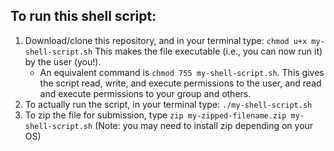 ## To run this shell script:

1. Download/clone this repository, and in your terminal type: ```chmod u+x my-shell-script.sh``` This makes the file executable (i.e., you can now run it) by the user (you!).
	+ An equivalent command is ```chmod 755 my-shell-script.sh```. This gives the script read, write, and execute permissions to the user, and read and execute permissions to your group and others.
2. To actually run the script, in your terminal type: ```./my-shell-script.sh```
3. To zip the file for submission, type ```zip my-zipped-filename.zip my-shell-script.sh``` (Note: you may need to install zip depending on your OS)